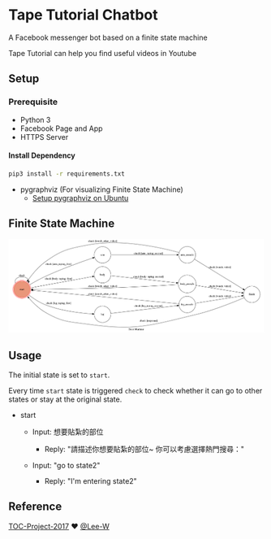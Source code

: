 # Tape Tutorial Chatbot

A Facebook messenger bot based on a finite state machine

Tape Tutorial can help you find useful videos in Youtube 

## Setup

### Prerequisite
* Python 3
* Facebook Page and App
* HTTPS Server

#### Install Dependency
```sh
pip3 install -r requirements.txt
```

* pygraphviz (For visualizing Finite State Machine)
    * [Setup pygraphviz on Ubuntu](http://www.jianshu.com/p/a3da7ecc5303)

## Finite State Machine
![fsm](./fsm.png)

## Usage
The initial state is set to `start`.

Every time `start` state is triggered `check` to check whether it can go to other states or stay at the original state.

* start
	* Input: 想要貼紮的部位
		* Reply: "請描述你想要貼紮的部位~ 你可以考慮選擇熱門搜尋："

	* Input: "go to state2"
		* Reply: "I'm entering state2"


## Reference
[TOC-Project-2017](https://github.com/Lee-W/TOC-Project-2017) ❤️ [@Lee-W](https://github.com/Lee-W)
